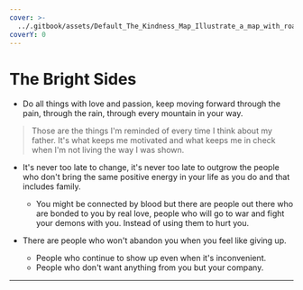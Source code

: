 ```yaml
---
cover: >-
  ../.gitbook/assets/Default_The_Kindness_Map_Illustrate_a_map_with_roads_and_landm_2_f756adef-d315-4522-8e40-58cdc7ec43dc_1.jpg
coverY: 0
---
```


# The Bright Sides

* Do all things with love and passion, keep moving forward through the pain, through the rain, through every mountain in your way.&#x20;



> Those are the things I'm reminded of every time I think about my father. It's what keeps me motivated and what keeps me in check when I'm not living the way I was shown.



*   It's never too late to change, it's never too late to outgrow the people who don't bring the same positive energy in your life as you do and that includes family.&#x20;

    * You might be connected by blood but there are people out there who are bonded to you by real love, people who will go to war and fight your demons with you. Instead of using them to hurt you.

    &#x20;


* There are people who won't abandon you when you feel like giving up.&#x20;
  * People who continue to show up even when it's inconvenient.&#x20;
  * People who don't want anything from you but your company.

***

